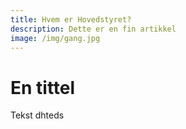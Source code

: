 ```yaml
---
title: Hvem er Hovedstyret?
description: Dette er en fin artikkel
image: /img/gang.jpg
---
```


# En tittel

Tekst dhteds
